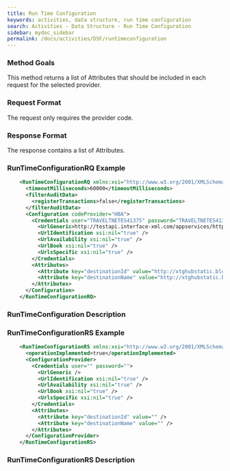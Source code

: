 ```yaml
---
title: Run Time Configuration
keywords: activities, data structure, run time configuration
search: Activities - Data Structure - Run Time Configuration
sidebar: mydoc_sidebar
permalink: /docs/activities/DSF/runtimeconfiguration
---
```




### Method Goals


This method returns a list of Attributes that should be included in
each request for the selected provider.



### Request Format


The request only requires the provider code.



### Response Format


The response contains a list of Attributes.



### RunTimeConfigurationRQ Example



~~~xml
    <RunTimeConfigurationRQ xmlns:xsi="http://www.w3.org/2001/XMLSchema-instance" xmlns:xsd="http://www.w3.org/2001/XMLSchema">
      <timeoutMilliseconds>60000</timeoutMilliseconds>
      <filterAuditData>
        <registerTransactions>false</registerTransactions>
      </filterAuditData>
      <Configuration codeProvider="HBA">
        <Credentials user="TRAVELTNETES41375" password="TRAVELTNETES41375">
          <UrlGeneric>http://testapi.interface-xml.com/appservices/http/FrontendService</UrlGeneric>
          <UrlIdentification xsi:nil="true" />
          <UrlAvailability xsi:nil="true" />
          <UrlBook xsi:nil="true" />
          <UrlsSpecific xsi:nil="true" />
        </Credentials>
        <Attributes>
          <Attribute key="destinationId" value="http://xtghubstatic.blob.core.windows.net/int-static-activities/HBA-DestinationIDs.csv" />
          <Attribute key="destinationName" value="http://xtghubstatic.blob.core.windows.net/int-static-activities/HBA-TicketDestinations.csv" />
        </Attributes>
      </Configuration>
    </RunTimeConfigurationRQ>
~~~


### RunTimeConfiguration Description




### RunTimeConfigurationRS Example



~~~xml
    <RunTimeConfigurationRS xmlns:xsi="http://www.w3.org/2001/XMLSchema-instance" xmlns:xsd="http://www.w3.org/2001/XMLSchema">
      <operationImplemented>true</operationImplemented>
      <ConfigurationProvider>
        <Credentials user="" password="">
          <UrlGeneric />
          <UrlIdentification xsi:nil="true" />
          <UrlAvailability xsi:nil="true" />
          <UrlBook xsi:nil="true" />
          <UrlsSpecific xsi:nil="true" />
        </Credentials>
        <Attributes>
          <Attribute key="destinationId" value="" />
          <Attribute key="destinationName" value="" />
        </Attributes>
      </ConfigurationProvider>
    </RunTimeConfigurationRS>
~~~


### RunTimeConfigurationRS Description



